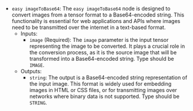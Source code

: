 - `easy imageToBase64`: The `easy imageToBase64` node is designed to convert images from a tensor format to a Base64-encoded string. This functionality is essential for web applications and APIs where images need to be transmitted over the internet in a text-based format.
    - Inputs:
        - `image` (Required): The `image` parameter is the input tensor representing the image to be converted. It plays a crucial role in the conversion process, as it is the source image that will be transformed into a Base64-encoded string. Type should be `IMAGE`.
    - Outputs:
        - `string`: The output is a Base64-encoded string representation of the input image. This format is widely used for embedding images in HTML or CSS files, or for transmitting images over networks where binary data is not supported. Type should be `STRING`.
